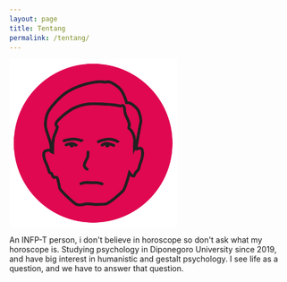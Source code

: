 ```yaml
---
layout: page
title: Tentang
permalink: /tentang/
---
```


<img src="/images/avatar.png" alt="Imem" align="center" height="300" width="300">

An INFP-T person, i don't believe in horoscope so don't ask what my horoscope is. Studying psychology in Diponegoro University since 2019, and have big interest in humanistic and gestalt psychology. I see life as a question, and we have to answer that question.

